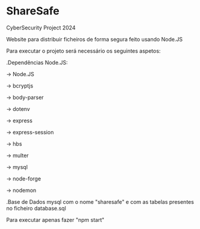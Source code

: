 # ShareSafe

CyberSecurity Project 2024

Website para distribuir ficheiros de forma segura feito usando Node.JS

Para executar o projeto será necessário os seguintes aspetos:

.Dependências Node.JS:

 -> Node.JS

 -> bcryptjs

 -> body-parser

 -> dotenv

 -> express

 -> express-session

 -> hbs

 -> multer

 -> mysql

 -> node-forge

 -> nodemon

.Base de Dados mysql com o nome "sharesafe" e com as tabelas presentes no ficheiro database.sql

Para executar apenas fazer "npm start"
